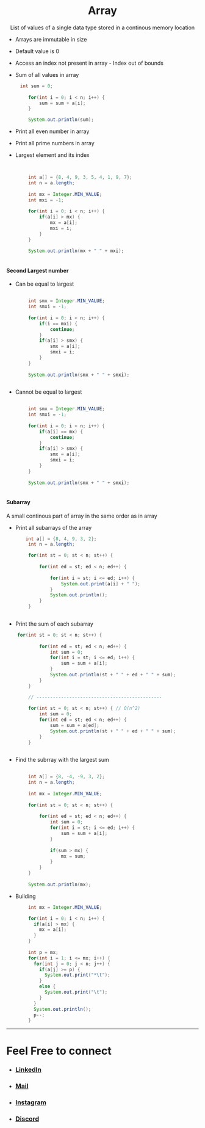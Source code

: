 <h1 align="center" > Array </h1>
<p align="center" > List of values of a single data type stored in a continous memory location</p>

+ Arrays are immutable in size 
+ Default value is 0 
+ Access an index not present in array - Index out of  bounds 

+ Sum of all values in array 

```java
     int sum = 0;
        
        for(int i = 0; i < n; i++) {
            sum = sum + a[i];
        }

        System.out.println(sum);
```

+ Print all even number in array
+ Print all prime numbers in array 
        
+ Largest element and its index

```java

    
        int a[] = {8, 4, 9, 3, 5, 4, 1, 9, 7};
        int n = a.length;
        
        int mx = Integer.MIN_VALUE;
        int mxi = -1;
        
        for(int i = 0; i < n; i++) {
            if(a[i] > mx) {
                mx = a[i];
                mxi = i;
            }
        }
        
        System.out.println(mx + " " + mxi);
        

```

#### Second Largest number

+ Can be equal to largest

```java
           
        int smx = Integer.MIN_VALUE;
        int smxi = -1;
        
        for(int i = 0; i < n; i++) {
            if(i == mxi) {
                continue;
            }
            if(a[i] > smx) {
                smx = a[i];
                smxi = i;
            }
        }
        
        System.out.println(smx + " " + smxi);
 

```
        
+ Cannot be equal to largest 

```java
    
        int smx = Integer.MIN_VALUE;
        int smxi = -1;
        
        for(int i = 0; i < n; i++) {
            if(a[i] == mx) {
                continue;
            }
            if(a[i] > smx) {
                smx = a[i];
                smxi = i;
            }
        }
        
        System.out.println(smx + " " + smxi);
   

```

#### Subarray 

<p>   A small continous part of array in the same order as in array </p>
        
+ Print all subarrays of the array 

```java
       int a[] = {8, 4, 9, 3, 2};
        int n = a.length;

        for(int st = 0; st < n; st++) {
            
            for(int ed = st; ed < n; ed++) {
            
                for(int i = st; i <= ed; i++) {
                    System.out.print(a[i] + " ");
                }
                System.out.println();
            }
        }
        

```
     
+ Print the sum of each subarray 
        
```java
    for(int st = 0; st < n; st++) {
            
            for(int ed = st; ed < n; ed++) {
                int sum = 0;
                for(int i = st; i <= ed; i++) {
                    sum = sum + a[i];
                }
                System.out.println(st + " " + ed + " " + sum);
            }
        }

        // ----------------------------------------------
        
        for(int st = 0; st < n; st++) { // O(n^2)
            int sum = 0;
            for(int ed = st; ed < n; ed++) {
                sum = sum + a[ed];
                System.out.println(st + " " + ed + " " + sum);
            }
        }
        

```

        
+ Find the subrray with the largest sum 
        
```java
    
        int a[] = {8, -4, -9, 3, 2};
        int n = a.length;
        
        int mx = Integer.MIN_VALUE;
        
        for(int st = 0; st < n; st++) {
            
            for(int ed = st; ed < n; ed++) {
                int sum = 0;
                for(int i = st; i <= ed; i++) {
                    sum = sum + a[i];
                }
                
                if(sum > mx) {
                    mx = sum;
                }
            }
        }
        
        System.out.println(mx);

```
+ Building 

```java        
        int mx = Integer.MIN_VALUE;

        for(int i = 0; i < n; i++) {
          if(a[i] > mx) {
            mx = a[i];
          }
        }
    
        int p = mx;
        for(int i = 1; i <= mx; i++) {
          for(int j = 0; j < n; j++) {
            if(a[j] >= p) {
              System.out.print("*\t");
            }
            else {
              System.out.print("\t");
            }
          }
          System.out.println();
          p--;
        }


```





***

# Feel Free to connect
+ ### [LinkedIn](https://www.linkedin.com/in/saurabhbahadur) 
+ ### [Mail](mailto:singhsaurabhbahadur@gmail.com)
+ ### [Instagram](https://www.instagram.com/saurabhbahadur_)
+ ### [Discord](https://discord.gg/aQR27Bg7de)


